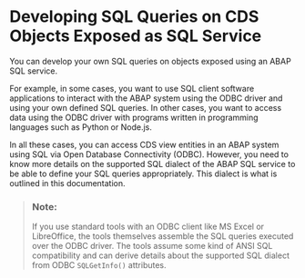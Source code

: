 <!-- loio7a9d90b705734858aca99b4c9f0e369f -->

# Developing SQL Queries on CDS Objects Exposed as SQL Service

You can develop your own SQL queries on objects exposed using an ABAP SQL service.

For example, in some cases, you want to use SQL client software applications to interact with the ABAP system using the ODBC driver and using your own defined SQL queries. In other cases, you want to access data using the ODBC driver with programs written in programming languages such as Python or Node.js.

In all these cases, you can access CDS view entities in an ABAP system using SQL via Open Database Connectivity \(ODBC\). However, you need to know more details on the supported SQL dialect of the ABAP SQL service to be able to define your SQL queries appropriately. This dialect is what is outlined in this documentation.

> ### Note:  
> If you use standard tools with an ODBC client like MS Excel or LibreOffice, the tools themselves assemble the SQL queries executed over the ODBC driver. The tools assume some kind of ANSI SQL compatibility and can derive details about the supported SQL dialect from ODBC `SQLGetInfo()` attributes.

